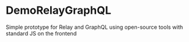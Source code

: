 # DemoRelayGraphQL
Simple prototype for Relay and GraphQL using open-source tools with standard JS on the frontend
